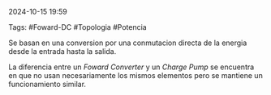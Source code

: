 2024-10-15 19:59

Tags: #Foward-DC #Topologia #Potencia 

Se basan en una conversion por una conmutacion directa de la energia desde la entrada hasta la salida. 

La diferencia entre un _Foward Converter_  y un _Charge Pump_ se encuentra en que no usan necesariamente los mismos elementos pero se mantiene un funcionamiento similar.


